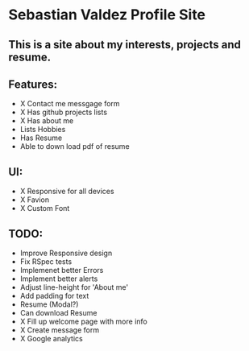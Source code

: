 # Sebastian Valdez Profile Site

## This is a site about my interests, projects and resume.

## Features:

- X Contact me messgage form
- X Has github projects lists
- X Has about me
- Lists Hobbies
- Has Resume
- Able to down load pdf of resume

## UI:

- X Responsive for all devices
- X Favion
- X Custom Font

## TODO:

- Improve Responsive design
- Fix RSpec tests
- Implemenet better Errors
- Implement better alerts
- Adjust line-height for 'About me'
- Add padding for text
- Resume (Modal?)
- Can download Resume
- X Fill up welcome page with more info
- X Create message form
- X Google analytics

